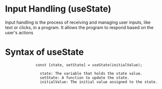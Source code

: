 # Input Handling (useState)
Input handling is the process of receiving and managing user inputs, like text or clicks, in a program. It allows the program to respond based on the user's actions

# Syntax of useState 
                  const [state, setState] = useState(initialValue);

                    state: The variable that holds the state value.
                    setState: A function to update the state.
                    initialValue: The initial value assigned to the state.
